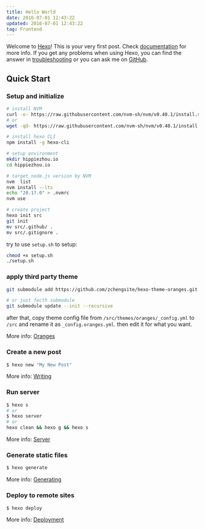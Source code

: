 ```yaml
---
title: Hello World
date: 2016-07-01 12:43:22
updated: 2016-07-01 12:43:22
tag: Frontend
---
```


Welcome to [Hexo](https://hexo.io/)! This is your very first post. Check [documentation](https://hexo.io/docs/) for more info. If you get any problems when using Hexo, you can find the answer in [troubleshooting](https://hexo.io/docs/troubleshooting.html) or you can ask me on [GitHub](https://github.com/hexojs/hexo/issues).

## Quick Start

### Setup and initialize

```bash
# install NVM
curl -o- https://raw.githubusercontent.com/nvm-sh/nvm/v0.40.1/install.sh | bash
# or
wget -qO- https://raw.githubusercontent.com/nvm-sh/nvm/v0.40.1/install.sh | bash

# install hexo CLI
npm install -g hexo-cli

# setup environment
mkdir hippiezhou.io
cd hippiezhou.io

# target node.js version by NVM
nvm  list
nvm install --lts
echo "20.17.0" > .nvmrc
nvm use

# create project
hexo init src
git init
mv src/.github/ .
mv src/.gitignore .
```

try to use `setup.sh` to setup:

```bash
chmod +x setup.sh
./setup.sh
```

### apply third party theme

```bash
git submodule add https://github.com/zchengsite/hexo-theme-oranges.git src/themes/oranges

# or just fecth submodule
git submodule update --init --recursive
```

after that, copy theme config file from `/src/themes/oranges/_config.yml` to `/src` and rename it as `_config.oranges.yml`. then edit it for what you want.

More info: [Oranges](https://github.com/zchengsite/hexo-theme-oranges)

### Create a new post

```bash
$ hexo new "My New Post"
```

More info: [Writing](https://hexo.io/docs/writing.html)

### Run server

```bash
$ hexo s
# or
$ hexo server
# or
hexo clean && hexo g && hexo s
```

More info: [Server](https://hexo.io/docs/server.html)

### Generate static files

```bash
$ hexo generate
```

More info: [Generating](https://hexo.io/docs/generating.html)

### Deploy to remote sites

```bash
$ hexo deploy
```

More info: [Deployment](https://hexo.io/docs/one-command-deployment.html)
